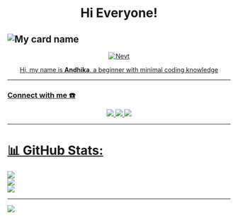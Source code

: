 <h1 align="center">Hi Everyone!</h1>
  
![My card name](https://cardivo.vercel.app/api?name=AndhikaGG&description=Hi,%20Welcome%20To%20My%20Profile%20❤&backgroundColor=%23FFFFFF&fontColor=%23019393&github=andhikagg&image=https://avatars.githubusercontent.com/u/78576587?v=4&colorPattern=%23C4C4C4&pattern=ticTacToe)
---

<p align="center">
  <a href="https://github.com/andhikagg"><img src="http://readme-typing-svg.herokuapp.com?font=Kanit&color=30A7F7FF&size=30&center=true&vCenter=true&width=500&height=51&multiline=false&lines=Just+Normal+People+From+Indonesia.;Im+15+Years+old.;.+.+." alt="Nevt">
</p>

<p align="center">
  Hi, my name is <b>Andhika</b>. a beginner with minimal coding knowledge
</p>
    
------
### Connect with me ☎️
<p align="center">
  <!--img src="https://files.catbox.moe/otyazd.jpg" alt="banner" width="400" height="350"/-->
</p>
<p align="center">
  <!--a href="#"><img src="https://img.shields.io/badge/Instagram-E4405F?style=for-the-badge&logo=instagram&logoColor=white"/--> 
  <a href="#"><img src="https://img.shields.io/badge/WhatsApp-25D366?style=for-the-badge&logo=whatsapp&logoColor=white" />
  <a href="mailto:andhikagg@proton.me"><img src="https://img.shields.io/badge/Email-D14836?logo=gmail&style=for-the-badge&logoColor=white" />
  <a href="https://github.com/AndhikaGG"><img src="https://img.shields.io/badge/-GitHub-black?style=for-the-badge&logo=github" /> 
</p>

------
                                                                                                                                       
# 📊 GitHub Stats:
![](https://github-readme-stats.vercel.app/api?username=andhikagg&theme=algolia&hide_border=false&include_all_commits=true&count_private=true)<br/>
![](https://github-readme-streak-stats.herokuapp.com/?user=andhikagg&theme=algolia&hide_border=false)<br/>
![](https://github-readme-stats.vercel.app/api/top-langs/?username=andhikagg&theme=algolia&hide_border=false&include_all_commits=true&count_private=true&layout=compact)

---
[![](https://visitcount.itsvg.in/api?id=andhikagg&icon=0&color=0)](https://visitcount.itsvg.in)

